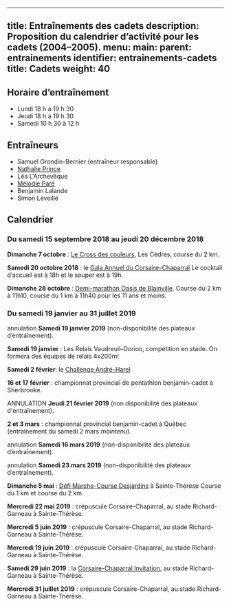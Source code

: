 
---
title: Entraînements des cadets
description: Proposition du calendrier d’activité pour les cadets (2004–2005).
menu:
  main:
    parent: entrainements
    identifier: entrainements-cadets
    title: Cadets
    weight: 40
---

## Horaire d’entraînement

- Lundi 18 h à 19 h 30
- Jeudi 18 h à 19 h 30
- Samedi 10 h 30 à 12 h

## Entraîneurs

- Samuel Grondin-Bernier (entraîneur responsable)
- [Nathalie Prince](/club/entraineurs/nathalie-prince/)
- Léa L’Archevêque
- [Mélodie Paré](/club/entraineurs/melodie-pare/)
- Benjamin Lalande
- Simon Léveillé

## Calendrier

### Du samedi 15 septembre 2018 au jeudi 20 décembre 2018

**Dimanche 7 octobre** : [Le Cross des couleurs](https://www.circuitendurance.ca/cross-des-couleurs/), Les Cèdres, course du 2 km.

**Samedi 20 octobre 2018** : le [Gala Annuel du Corsaire–Chaparral](/club/gala-annuel/) Le cocktail d’accueil est à 18h et le souper est à 19h.

**Dimanche 28 octobre** : [Demi-marathon Oasis de Blainville](https://www.lacoursedeblainville.com/fr/). Course du 2 km à 11h10, course du 1 km à 11h40 pour les 11 ans et moins.

### Du samedi 19 janvier au 31 juillet 2019

<span class="badge badge-danger">annulation</span> **Samedi 19 janvier 2019** (non-disponibilité des plateaux d’entraînement).

**Samedi 19 janvier** : Les Relais Vaudreuil–Dorion, compétition en stade. On formera des équipes de relais 4x200m!

**Samedi 2 février**: le [Challenge André-Harel](/competitions/challenge-andre-harel/)

**16 et 17 février** : championnat provincial de pentathlon benjamin–cadet à Sherbrooke.

<span class="badge badge-danger">ANNULATION</span> **Jeudi 21 février 2019** (non disponibilité des plateaux d'entraînement).

**2 et 3 mars** : championnat provincial benjamin-cadet à Québec (entraînement du samedi 2 mars _maintenu_).

<span class="badge badge-danger">annulation</span> **Samedi 16 mars 2019** (non-disponibilité des plateaux d’entraînement).

<span class="badge badge-danger">annulation</span> **Samedi 23 mars 2019** (non-disponibilité des plateaux d’entraînement).

**Dimanche 5 mai** : [Défi Marche-Course Desjardins](https://www.circuitendurance.ca/defi-course-et-marche-desjardins/) à Sainte-Thérèse Course du 1 km et course du 2 km.

**Mercredi 22 mai 2019** : crépuscule Corsaire-Chaparral, au stade Richard-Garneau à Sainte-Thérèse.

**Mercredi 5 juin 2019** : crépuscule Corsaire-Chaparral, au stade Richard-Garneau à Sainte-Thérèse.

**Mercredi 19 juin 2019** : crépuscule Corsaire-Chaparral, au stade Richard-Garneau à Sainte-Thérèse.

**Samedi 29 juin 2019** : la [Corsaire-Chaparral Invitation](/competitions/corsaire-chaparral-invitation/), au stade Richard-Garneau à Sainte-Thérèse.

**Mercredi 31 juillet 2019** : crépuscule Corsaire-Chaparral, au stade Richard-Garneau à Sainte-Thérèse.

